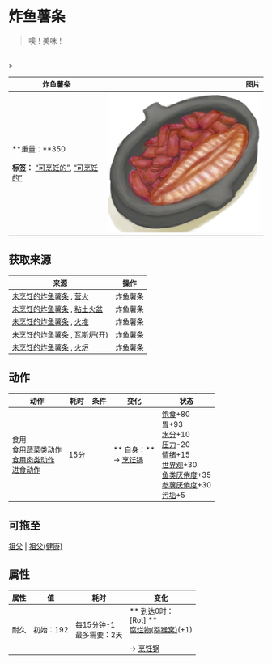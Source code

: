 # 炸鱼薯条  
> 噢！美味！  
<br>  
>   
  
  炸鱼薯条  |   图片   
 ----  |  ----:   
 **重量：**350<br><br>**标签：**	[“可烹饪的”](tag_Cookable.md), [“可烹饪的”](tag_MealCookingpot.md)  |  <img decoding="async" src="Sprite/FishNChips.png" href="a.md" style="max-width:300px;max-height:300px;">   
  
## 获取来源  
来源  |  操作  
----  |  ----  
[未烹饪的炸鱼薯条](FishNChipsUncooked.md) , [营火](Campfire.md)  |  炸鱼薯条  
[未烹饪的炸鱼薯条](FishNChipsUncooked.md) , [粘土火盆](ClayFirePit.md)  |  炸鱼薯条  
[未烹饪的炸鱼薯条](FishNChipsUncooked.md) , [火堆](Fire.md)  |  炸鱼薯条  
[未烹饪的炸鱼薯条](FishNChipsUncooked.md) , [瓦斯炉(开)](GasCookerOn.md)  |  炸鱼薯条  
[未烹饪的炸鱼薯条](FishNChipsUncooked.md) , [火炉](Stove.md)  |  炸鱼薯条  
## 动作  
动作  |  耗时  |  条件  |  变化  |  状态  
----  |  ----  |  ----  |  ----  |  ----  
食用<br>[食用蔬菜类动作](VegetarianAction.md)<br>[食用肉类动作](CarnivorousAction.md)<br>[进食动作](EatingAction.md)  |  15分  |    |  ** 自身：**<br>→ [烹饪锅](CookingPot.md)  |  [饱食](Satiation.md)+80<br>[胃](Stomach.md)+93<br>[水分](Hydration.md)+10<br>[压力](Stress.md)-20<br>[情绪](Morale.md)+15<br>[世界观](Structure.md)+30<br>[鱼类<nobr>厌倦度</nobr>](SaturationFish.md)+35<br>[参薯<nobr>厌倦度</nobr>](SaturationYam.md)+30<br>[污垢](Filth.md)+5  
## 可拖至  
[祖父](Grandfather.md) | [祖父(健康)](GrandfatherHealthy.md)  
## 属性   
属性  |  值  |  耗时  |  变化  
----  |  ----  |  ----  |  ----  
耐久  |  初始：192  |  每15分钟-1<br>最多需要：2天  |  ** 到达0时： **<br>** [Rot] **<br>  [腐烂物(猕猴窝)](RottenRemains.md)(+1)<br><br>→ [烹饪锅](CookingPot.md)  


<script>document.title="炸鱼薯条 - 卡牌生存百科 Card Survival Wiki";</script>